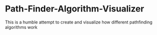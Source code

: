 # Path-Finder-Algorithm-Visualizer

This is a humble attempt to create and visualize how different pathfinding algorithms work
